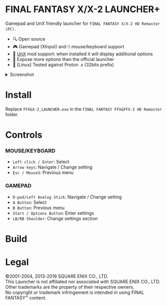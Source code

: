 FINAL FANTASY X/X-2 LAUNCHER+
==============================

Gamepad and UnX friendly launcher for `FINAL FANTASY X/X-2 HD Remaster (PC)`.

- 🔍 Open source
- 🎮 Gamepad (XInput) and 🖱 mouse/keyboard support
- 🔧 [UnX](https://steamcommunity.com/groups/SpecialK_Mods/discussions/8/2741975115064718432/) mod support: when installed it will display additional options
- 📑 Expose more options than the official launcher
- 🐧 [Linux] Tested against Proton .x (32bits prefix)

<details><summary>Screenshot</summary>

</details>

Install
=======

Replace `FFX&X-2_LAUNCHER.exe` in the `FINAL FANTASY FFX&FFX-2 HD Remaster` folder.

Controls
========

### MOUSE/KEYBOARD

- `Left click / Enter`: Select
- `Arrow keys`: Navigate / Change setting
- `Esc / Mouse3`: Previous menu

### GAMEPAD

- `D-pad/Left Analog Stick`: Navigate / Change setting
- `A Button`: Select
- `B Button`: Previous menu
- `Start / Options Button`: Enter settings
- `LB/RB Shoulder`: Change settings section

Build
=====


Legal
=====

©2001-2004, 2013-2016 SQUARE ENIX CO., LTD.<br />
This Launcher is not affiliated nor associated with SQUARE ENIX CO., LTD.<br />
Other trademarks are the property of their respective owners.<br />
No copyright or trademark infringement is intended in using FINAL FANTASY™ content.
